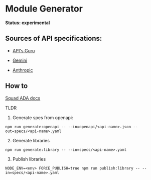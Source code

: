 # Module Generator

**Status: experimental**

## Sources of API specifications:

* [API's Guru](https://apis.guru/)

* [Gemini](https://generativelanguage.googleapis.com/v1beta/cachedContents)
* [Anthropic](https://github.com/tryAGI/Anthropic/blob/main/src/libs/Anthropic/openapi.yaml)

## How to

[Squad ADA docs](https://github.com/ubio/squad-nodescript/blob/main/docs/Third%20Party%20Libraries%20Module%20Generator.md)

TLDR

1. Generate spes from openapi:

```
npm run generate:openapi -- --in=openapi/<api-name>.json --out=specs/<api-name>.yaml
```

2. Generate libraries

```
npm run generate:library -- --in=specs/<api-name>.yaml
```

3. Publish libraries

```
NODE_ENV=<env> FORCE_PUBLISH=true npm run publish:library -- --in=specs/<api-name>.yaml
```
